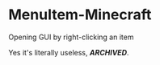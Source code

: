 # MenuItem-Minecraft
Opening GUI by right-clicking an item

Yes it's literally useless, ***ARCHIVED***.

